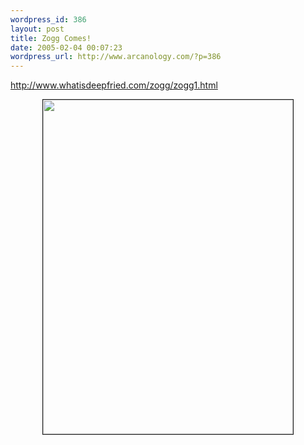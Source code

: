 ```yaml
--- 
wordpress_id: 386
layout: post
title: Zogg Comes!
date: 2005-02-04 00:07:23
wordpress_url: http://www.arcanology.com/?p=386
---
```

<A href="http://www.whatisdeepfried.com/zogg/zogg1.html">http://www.whatisdeepfried.com/zogg/zogg1.html</A> <center>
                                                                                                                                                                                                                                                                                                                                                                                                                                                                                                                                                                                                                                                                                                            <IMG style="WIDTH: 400px; HEIGHT: 535px" height=535 alt="" hspace=0 src="http://www.whatisdeepfried.com/zogg/zogg_16.jpg" width=400 border=1>
                                                                                                                                                                                                                                                                                                                                                                                                                                                                                                                                                                                                                                                                                                          </center>